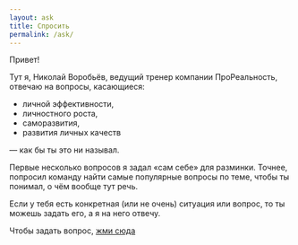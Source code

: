 ```yaml
---
layout: ask
title: Спросить
permalink: /ask/
---
```


Привет!

Тут я, Николай Воробьёв, ведущий тренер компании ПроРеальность, отвечаю на вопросы, касающиеся:

* личной эффективности,
* личностного роста,
* саморазвития,
* развития личных качеств

— как бы ты это ни называл.

Первые несколько вопросов я задал «сам себе» для разминки. Точнее, попросил команду найти самые популярные вопросы по теме, чтобы ты понимал, о чём вообще тут речь.

Если у тебя есть конкретная (или не очень) ситуация или вопрос, то ты можешь задать его, а я на него отвечу.

Чтобы задать вопрос, [жми сюда](/ask/)